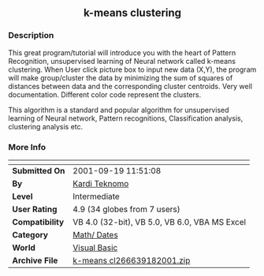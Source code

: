 ﻿<div align="center">

## k\-means clustering


</div>

### Description

This great program/tutorial will introduce you with the heart of Pattern Recognition, unsupervised learning of Neural network called k-means clustering. When User click picture box to input new data (X,Y), the program will make group/cluster the data by minimizing the sum of squares of distances between data and the corresponding cluster centroids. Very well documentation. Different color code represent the clusters.

This algorithm is a standard and popular algorithm for unsupervised learning of Neural network, Pattern recognitions, Classification analysis, clustering analysis etc.
 
### More Info
 


<span>             |<span>
---                |---
**Submitted On**   |2001-09-19 11:51:08
**By**             |[Kardi Teknomo](https://github.com/Planet-Source-Code/PSCIndex/blob/master/ByAuthor/kardi-teknomo.md)
**Level**          |Intermediate
**User Rating**    |4.9 (34 globes from 7 users)
**Compatibility**  |VB 4\.0 \(32\-bit\), VB 5\.0, VB 6\.0, VBA MS Excel
**Category**       |[Math/ Dates](https://github.com/Planet-Source-Code/PSCIndex/blob/master/ByCategory/math-dates__1-37.md)
**World**          |[Visual Basic](https://github.com/Planet-Source-Code/PSCIndex/blob/master/ByWorld/visual-basic.md)
**Archive File**   |[k\-means cl266639182001\.zip](https://github.com/Planet-Source-Code/kardi-teknomo-k-means-clustering__1-26983/archive/master.zip)








